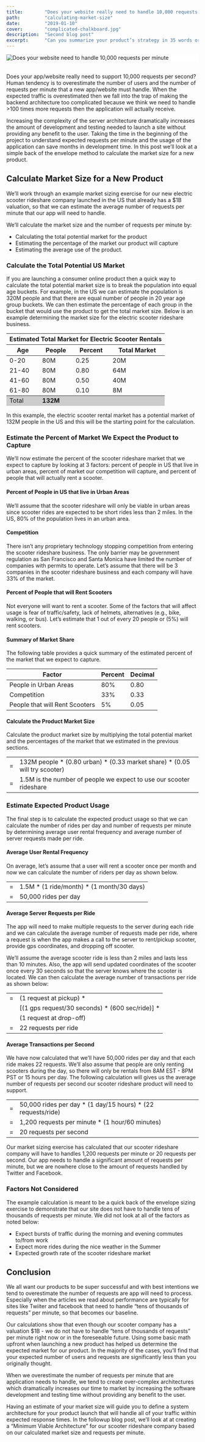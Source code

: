 ```yaml
---
title:        "Does your website really need to handle 10,000 requests per minute?"
path:         "calculating-market-size"
date:         "2019-01-10"
cover:        "complicated-chalkboard.jpg"
description:  "Second blog post"
excerpt:      "Can you summarize your product’s strategy in 35 words or less? If yes, can your colleagues put it the same way? Organizations fail to appreciate the necessity of having a simple, clear, succinct strategy statement that everyone can internalize and use as a guiding light for making difficult product choices."
---
```


<div style="background-color:#ffffff;margin-bottom:2.00rem;">
  <img  src     = "./complicated-chalkboard.jpg" 
        class   = "img-fluid"
        style   = "max-height:256px;" 
        alt     = "Does your website need to handle 10,000 requests per minute" 
  />
</div>

Does your app/website really need to support 10,000 requests per second? Human tendency is to overestimate the number of users and the number of requests per minute that a new app/website must handle. When the expected traffic is overestimated then we fall into the trap of making the backend architecture too complicated because we think we need to handle >100 times more requests then the application will actually receive. 

Increasing the complexity of the server architecture dramatically increases the amount of development and testing needed to launch a site without providing any benefit to the user. Taking the time in the beginning of the project to understand expected requests per minute and the usage of the application can save months in development time. In this post we’ll look at a simple back of the envelope method to calculate the market size for a new product.

## Calculate Market Size for a New Product
We’ll work through an example market sizing exercise for our new electric scooter rideshare company launched in the US that already has a $1B valuation, so that we can estimate the average number of requests per minute that our app will need to handle. 

We’ll calculate the market size and the number of requests per minute by: 
* Calculating the total potential market for the product
* Estimating the percentage of the market our product will capture
* Estimating the average use of the product.

### Calculate the Total Potential US Market
If you are launching a consumer online product then a quick way to calculate the total potential market size is to break the population into equal age buckets. For example, in the US we can estimate the population is 320M people and that there are equal number of people in 20 year age group buckets. We can then estimate the percentage of each group in the bucket that would use the product to get the total market size. Below is an example determining the market size for the electric scooter rideshare business.

<table  class="table table-hover">
  <thead>
    <tr class="table-primary">
      <th colspan="4">
        Estimated Total Market for Electric Scooter Rentals
      </th>
    </tr>
    <tr>
      <th class="text-center">Age</th>
      <th class="text-right">People</th>
      <th class="text-right">Percent</th>
      <th class="text-right">Total Market</th>
    </tr>
  </thead>
  <tbody>
    <tr>
      <td class="text-center">0-20</td>
      <td class="text-right">80M</td>
      <td class="text-right">0.25</td>
      <td class="text-right">20M</td>
    </tr>
    <tr>
      <td class="text-center">21-40</td>
      <td class="text-right">80M</td>
      <td class="text-right">0.80</td>
      <td class="text-right">64M</td>
    </tr>
    <tr>
      <td class="text-center">41-60</td>
      <td class="text-right">80M</td>
      <td class="text-right">0.50</td>
      <td class="text-right">40M</td>
    </tr>
    <tr>
      <td class="text-center">61-80</td>
      <td class="text-right">80M</td>
      <td class="text-right">0.10</td>
      <td class="text-right">8M</td>
    </tr>
  </tbody>
  <tfoot>
    <tr style="background-color:#CCCCCC;">
      <td class="text-center"> Total </td>
      <td class="text-right" colspan="3" style="font-weight:bold;">
        132M
      </td>
    </tr>
  </tfoot>
</table>

In this example, the electric scooter rental market has a potential market of 132M people in the US and this will be the starting point for the calculation.

### Estimate the Percent of Market We Expect the Product to Capture
We’ll now estimate the percent of the scooter rideshare market that we expect to capture by looking at 3 factors: percent of people in US that live in urban areas, percent of market our competition will capture, and percent of people that will actually rent a scooter.

#### Percent of People in US that live in Urban Areas
We’ll assume that the scooter rideshare will only be viable in urban areas since scooter rides are expected to be short rides less than 2 miles. In the US, 80% of the population lives in an urban area.

#### Competition
There isn’t any proprietary technology stopping competition from entering the scooter rideshare business. The only barrier may be government regulation as San Francisco and Santa Monica have limited the number of companies with permits to operate. Let’s assume that there will be 3 companies in the scooter rideshare business and each company will have 33% of the market.

#### Percent of People that will Rent Scooters
Not everyone will want to rent a scooter. Some of the factors that will affect usage is fear of traffic/safety, lack of helmets, alternatives (e.g., bike, walking, or bus). Let’s estimate that 1 out of every 20 people or (5%) will rent scooters.

#### Summary of Market Share
The following table provides a quick summary of the estimated percent of the market that we expect to capture.

<table  class="table table-hover">
  <thead>
    <tr class="table-primary">
      <th>Factor</th>
      <th class="text-right">Percent</th>
      <th class="text-right">Decimal</th>
    </tr>
  </thead>
  <tbody>
    <tr>
      <td>People in Urban Areas</td>
      <td class="text-right">80%</td>
      <td class="text-right">0.80</td>
    </tr>
    <tr>
      <td>Competition</td>
      <td class="text-right">33%</td>
      <td class="text-right">0.33</td>
    </tr>
    <tr>
      <td>People that will Rent Scooters</td>
      <td class="text-right">5%</td>
      <td class="text-right">0.05</td>
    </tr>
  </tbody> 
</table>

#### Calculate the Product Market Size
Calculate the product market size by multiplying the total potential market and the percentages of the market that we estimated in the previous sections.

<table class="table table-borderless table-math">
  <tr class="tr-math">
    <td>=</td>
    <td>132M people * (0.80 urban) * (0.33 market share) * (0.05 will try scooter)</td>
  </tr>
  <tr class="tr-math-result">
    <td>=</td>
    <td>1.5M is the number of people we expect to use our scooter rideshare</td>
  </tr>
</table>

### Estimate Expected Product Usage
The final step is to calculate the expected product usage so that we can calculate the number of rides per day and number of requests per minute by determining average user rental frequency and average number of server requests made per ride.

#### Average User Rental Frequency
On average, let’s assume that a user will rent a scooter once per month and now we can calculate the number of riders per day as shown below.

<table class="table table-borderless table-math">
  <tr class="tr-math">
    <td>=</td>
    <td>1.5M * (1 ride/month) * (1 month/30 days)</td>
  </tr>
  <tr class="tr-math-result">
    <td>=</td>
    <td>50,000 rides per day</td>
  </tr>
</table>

#### Average Server Requests per Ride
The app will need to make multiple requests to the server during each ride and we can calculate the average number of requests made per ride, where a request is when the app makes a call to the server to rent/pickup scooter, provide gps coordinates, and dropping off scooter.

We’ll assume the average scooter ride is less than 2 miles and lasts less than 10 minutes. Also, the app will send updated coordinates of the scooter once every 30 seconds so that the server knows where the scooter is located. We can then calculate the average number of transactions per ride as shown below:

<table class="table table-borderless table-math">
  <tr class="tr-math">
    <td>=</td>
    <td> (1 request at pickup) * </td>
  </tr>
  <tr class="tr-math">
    <td>&nbsp;</td>
    <td>[(1 gps request/30 seconds) * (600 sec/ride)] * </td>
  </tr>
  <tr class="tr-math">
    <td>&nbsp;</td>
    <td>(1 request at drop-off)</td>
  </tr>
  <tr class="tr-math-result">
    <td>=</td>
    <td>22 requests per ride</td>
  </tr>
</table>

#### Average Transactions per Second
We have now calculated that we’ll have 50,000 rides per day and that each ride makes 22 requests. We’ll also assume that people are only renting scooters during the day, so there will only be rentals from 8AM EST - 8PM PST or 15 hours per day. The following calculation will gives us the average number of requests per second our scooter rideshare product will need to support.

<table class="table table-borderless table-math">
  <tr class="tr-math">
    <td>=</td>
    <td>50,000 rides per day * (1 day/15 hours) * (22 requests/ride)</td>
  </tr>
  <tr class="tr-math">
    <td>=</td>
    <td>1,200 requests per minute * (1 hour/60 minutes)</td>
  </tr>
  <tr class="tr-math-result">
    <td>=</td>
    <td>20 requests per second</td>
  </tr>
</table>

Our market sizing exercise has calculated that our scooter rideshare company will have to handles 1,200 requests per minute or 20 requests per second. Our app needs to handle a significant amount of requests per minute, but we are nowhere close to the amount of requests handled by Twitter and Facebook.

### Factors Not Considered
The example calculation is meant to be a quick back of the envelope sizing exercise to demonstrate that our site does not have to handle tens of thousands of requests per minute. We did not look at all of the factors as noted below:
* Expect bursts of traffic during the morning and evening commutes to/from work
* Expect more rides during the nice weather in the Summer
* Expected growth rate of the scooter rideshare market

## Conclusion
We all want our products to be super successful and with best intentions we tend to overestimate the number of requests are app will need to process. Especially when the articles we read about performance are typically for sites like Twiiter and facebook that need to handle “tens of thousands of requests” per minute, so that becomes our baseline.

Our calculations show that even though our scooter company has a valuation $1B - we do not have to handle “tens of thousands of requests” per minute right now or in the foreseeable future.
Using some basic math upfront when launching a new product has helped us determine the expected market for our product. In the majority of the cases, you’ll find that your expected number of users and requests are significantly less than you originally thought. 

When we overestimate the number of requests per minute that are application needs to handle, we tend to create over-complex architectures which dramatically increases our time to market by increasing the software development and testing time without providing any benefit to the user.

Having an estimate of your market size will guide you to  define a system architecture for your product launch that will handle all of your traffic within expected response times. In the followup blog post, we’ll look at at creating a “Minimum Viable Architecture” for our scooter rideshare company based on our calculated market size and requests per minute.









